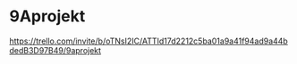# 9Aprojekt

https://trello.com/invite/b/oTNsI2IC/ATTId17d2212c5ba01a9a41f94ad9a44bdedB3D97B49/9aprojekt
